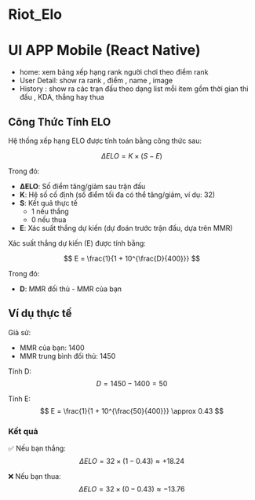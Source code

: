 # Riot_Elo



# UI APP Mobile (React Native) 

 - home: xem bảng xếp hạng rank người chơi theo điểm rank
 - User Detail:  show ra rank , điểm , name , image
 - History : show ra các trạn đấu theo dạng list mỗi item gồm thời gian thi đấu , KDA, thắng hay thua




## Công Thức Tính ELO

Hệ thống xếp hạng ELO được tính toán bằng công thức sau:

$$
\Delta ELO = K \times (S - E)
$$

Trong đó:
- **ΔELO**: Số điểm tăng/giảm sau trận đấu
- **K**: Hệ số cố định (số điểm tối đa có thể tăng/giảm, ví dụ: 32)
- **S**: Kết quả thực tế
  - 1 nếu thắng
  - 0 nếu thua
- **E**: Xác suất thắng dự kiến (dự đoán trước trận đấu, dựa trên MMR)

Xác suất thắng dự kiến (E) được tính bằng:

$$
E = \frac{1}{1 + 10^{\frac{D}{400}}}
$$

Trong đó:
- **D**: MMR đối thủ - MMR của bạn


## Ví dụ thực tế

Giả sử:
- MMR của bạn: 1400
- MMR trung bình đối thủ: 1450

Tính D:
$$
D = 1450 - 1400 = 50
$$

Tính E:
$$
E = \frac{1}{1 + 10^{\frac{50}{400}}} \approx 0.43
$$

### Kết quả

✅ Nếu bạn thắng:
$$
\Delta ELO = 32 \times (1 - 0.43) \approx +18.24
$$

❌ Nếu bạn thua:
$$
\Delta ELO = 32 \times (0 - 0.43) \approx -13.76
$$

